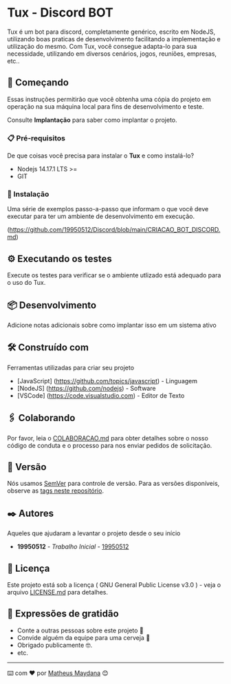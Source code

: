 # Tux - Discord BOT

Tux é um bot para discord, completamente genérico, escrito em NodeJS, utilizando boas praticas de desenvolvimento facilitando a implementação e utilização do mesmo. Com Tux, você consegue adapta-lo para sua necessidade, utilizando em diversos cenários, jogos, reuniões, empresas, etc..

## 🚀 Começando

Essas instruções permitirão que você obtenha uma cópia do projeto em operação na sua máquina local para fins de desenvolvimento e teste.

Consulte **Implantação** para saber como implantar o projeto.

### 📋 Pré-requisitos

De que coisas você precisa para instalar o **Tux** e como instalá-lo?
- Nodejs 14.17.1 LTS >=
- GIT

### 🔧 Instalação

Uma série de exemplos passo-a-passo que informam o que você deve executar para ter um ambiente de desenvolvimento em execução.

(https://github.com/19950512/Discord/blob/main/CRIACAO_BOT_DISCORD.md)

## ⚙️ Executando os testes

Execute os testes para verificar se o ambiente utlizado está adequado para o uso do Tux.



## 📦 Desenvolvimento

Adicione notas adicionais sobre como implantar isso em um sistema ativo

## 🛠️ Construído com

Ferramentas utilizadas para criar seu projeto

* [JavaScript] (https://github.com/topics/javascript) - Linguagem
* [NodeJS] (https://github.com/nodejs) - Software
* [VSCode] (https://code.visualstudio.com) - Editor de Texto

## 🖇️ Colaborando

Por favor, leia o [COLABORACAO.md](https://gist.github.com/19950512/Discord/blob/main/COLABORACAO.md) para obter detalhes sobre o nosso código de conduta e o processo para nos enviar pedidos de solicitação.

## 📌 Versão

Nós usamos [SemVer](http://semver.org/) para controle de versão. Para as versões disponíveis, observe as [tags neste repositório](https://github.com/19950512/Discord/blob/main/VERSOES.md). 

## ✒️ Autores

Aqueles que ajudaram a levantar o projeto desde o seu início

* **19950512** - *Trabalho Inicial* - [19950512](https://github.com/19950512)

## 📄 Licença

Este projeto está sob a licença ( GNU General Public License v3.0 ) - veja o arquivo [LICENSE.md](https://github.com/19950512/Discord/blob/main/LICENSE) para detalhes.

## 🎁 Expressões de gratidão

* Conte a outras pessoas sobre este projeto 📢
* Convide alguém da equipe para uma cerveja 🍺 
* Obrigado publicamente 🤓.
* etc.


---
⌨️ com ❤️ por [Matheus Maydana](https://gist.github.com/19950512) 😊
